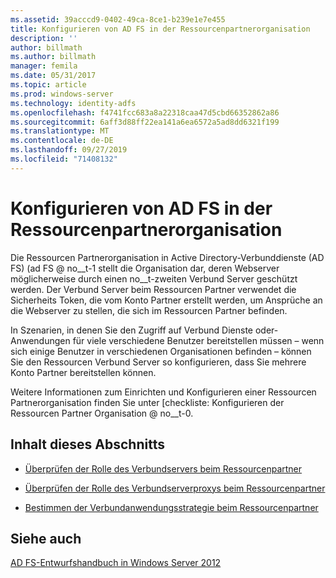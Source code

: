```yaml
---
ms.assetid: 39acccd9-0402-49ca-8ce1-b239e1e7e455
title: Konfigurieren von AD FS in der Ressourcenpartnerorganisation
description: ''
author: billmath
ms.author: billmath
manager: femila
ms.date: 05/31/2017
ms.topic: article
ms.prod: windows-server
ms.technology: identity-adfs
ms.openlocfilehash: f4741fcc683a8a22318caa47d5cbd66352862a86
ms.sourcegitcommit: 6aff3d88ff22ea141a6ea6572a5ad8dd6321f199
ms.translationtype: MT
ms.contentlocale: de-DE
ms.lasthandoff: 09/27/2019
ms.locfileid: "71408132"
---
```

# <a name="deploying-ad-fs-in-the-resource-partner-organization"></a>Konfigurieren von AD FS in der Ressourcenpartnerorganisation

Die Ressourcen Partnerorganisation in Active Directory-Verbunddienste (AD FS) \(ad FS @ no__t-1 stellt die Organisation dar, deren Webserver möglicherweise durch einen no__t-zweiten Verbund Server geschützt werden. Der Verbund Server beim Ressourcen Partner verwendet die Sicherheits Token, die vom Konto Partner erstellt werden, um Ansprüche an die Webserver zu stellen, die sich im Ressourcen Partner befinden.  
  
In Szenarien, in denen Sie den Zugriff auf Verbund Dienste oder-Anwendungen für viele verschiedene Benutzer bereitstellen müssen – wenn sich einige Benutzer in verschiedenen Organisationen befinden – können Sie den Ressourcen Verbund Server so konfigurieren, dass Sie mehrere Konto Partner bereitstellen können.  
  
Weitere Informationen zum Einrichten und Konfigurieren einer Ressourcen Partnerorganisation finden Sie unter [checkliste: Konfigurieren der Ressourcen Partner Organisation @ no__t-0.  
  
## <a name="in-this-section"></a>Inhalt dieses Abschnitts  
  
-   [Überprüfen der Rolle des Verbundservers beim Ressourcenpartner](Review-the-Role-of-the-Federation-Server-in-the-Resource-Partner.md)  
  
-   [Überprüfen der Rolle des Verbundserverproxys beim Ressourcenpartner](Review-the-Role-of-the-Federation-Server-Proxy-in-the-Resource-Partner.md)  
  
-   [Bestimmen der Verbundanwendungsstrategie beim Ressourcenpartner](Determine-Your-Federated-Application-Strategy-in-the-Resource-Partner.md)  
  

## <a name="see-also"></a>Siehe auch
[AD FS-Entwurfshandbuch in Windows Server 2012](AD-FS-Design-Guide-in-Windows-Server-2012.md)
